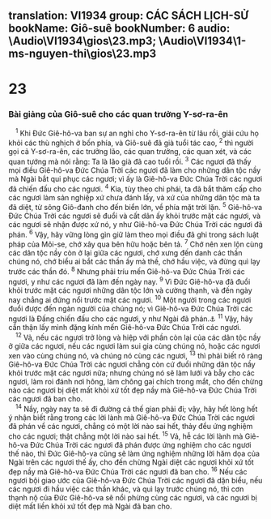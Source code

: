translation: VI1934
group: CÁC SÁCH LỊCH-SỬ
bookName: Giô-suê 
bookNumber: 6
audio: \Audio\VI1934\gios\23.mp3; \Audio\VI1934\1-ms-nguyen-thi\gios\23.mp3
-------

<div class="title"><h1>23</h1><h3>Bài giảng của Giô-suê cho các quan trưởng Y-sơ-ra-ên</h3></div>
<span class="verse gios_23_1"> <sup>1</sup> Khi Đức Giê-hô-va ban sự an nghỉ cho Y-sơ-ra-ên từ lâu rồi, giải cứu họ khỏi các thù nghịch ở bốn phía, và Giô-suê đã già tuổi tác cao, </span>
<span class="verse gios_23_2"><sup>2</sup> thì người gọi cả Y-sơ-ra-ên, các trưởng lão, các quan trưởng, các quan xét, và các quan tướng mà nói rằng: Ta là lão già đã cao tuổi rồi. </span>
<span class="verse gios_23_3"><sup>3</sup> Các ngươi đã thấy mọi điều Giê-hô-va Đức Chúa Trời các ngươi đã làm cho những dân tộc nầy mà Ngài bắt qui phục các ngươi; vì ấy là Giê-hô-va Đức Chúa Trời các ngươi đã chiến đấu cho các ngươi. </span>
<span class="verse gios_23_4"><sup>4</sup> Kìa, tùy theo chi phái, ta đã bắt thăm cấp cho các ngươi làm sản nghiệp xứ chưa đánh lấy, và xứ của những dân tộc mà ta đã diệt, từ sông Giô-đanh cho đến biển lớn, về phía mặt trời lặn. </span>
<span class="verse gios_23_5"><sup>5</sup> Giê-hô-va Đức Chúa Trời các ngươi sẽ đuổi và cất dân ấy khỏi trước mặt các ngươi, và các ngươi sẽ nhận được xứ nó, y như Giê-hô-va Đức Chúa Trời các ngươi đã phán. </span>
<span class="verse gios_23_6"><sup>6</sup> Vậy, hãy vững lòng gìn giữ làm theo mọi điều đã ghi trong sách luật pháp của Môi-se, chớ xây qua bên hữu hoặc bên tả. </span>
<span class="verse gios_23_7"><sup>7</sup> Chớ nên xen lộn cùng các dân tộc nầy còn ở lại giữa các ngươi, chớ xưng đến danh các thần chúng nó, chớ biểu ai bắt các thần ấy mà thề, chớ hầu việc, và đừng quì lạy trước các thần đó. </span>
<span class="verse gios_23_8"><sup>8</sup> Nhưng phải tríu mến Giê-hô-va Đức Chúa Trời các ngươi, y như các ngươi đã làm đến ngày nay. </span>
<span class="verse gios_23_9"><sup>9</sup> Vì Đức Giê-hô-va đã đuổi khỏi trước mặt các ngươi những dân tộc lớn và cường thạnh, và đến ngày nay chẳng ai đứng nổi trước mặt các ngươi. </span>
<span class="verse gios_23_10"><sup>10</sup> Một người trong các ngươi đuổi được đến ngàn người của chúng nó; vì Giê-hô-va Đức Chúa Trời các ngươi là Đấng chiến đấu cho các ngươi, y như Ngài đã phán.<a data-toggle="tooltip" data-placement="bottom" title="Phu 3:22; 32:30">⚓</a></span>
<span class="verse gios_23_11"><sup>11</sup> Vậy, hãy cẩn thận lấy mình đặng kính mến Giê-hô-va Đức Chúa Trời các ngươi. <br/></span>
<span class="verse gios_23_12"> <sup>12</sup> Vả, nếu các ngươi trở lòng và hiệp với phần còn lại của các dân tộc nầy ở giữa các ngươi, nếu các ngươi làm sui gia cùng chúng nó, hoặc các ngươi xen vào cùng chúng nó, và chúng nó cùng các ngươi, </span>
<span class="verse gios_23_13"><sup>13</sup> thì phải biết rõ ràng Giê-hô-va Đức Chúa Trời các ngươi chẳng còn cứ đuổi những dân tộc nầy khỏi trước mặt các ngươi nữa; nhưng chúng nó sẽ làm lưới và bẫy cho các ngươi, làm roi đánh nơi hông, làm chông gai chích trong mắt, cho đến chừng nào các ngươi bị diệt mất khỏi xứ tốt đẹp nầy mà Giê-hô-va Đức Chúa Trời các ngươi đã ban cho. <br/></span>
<span class="verse gios_23_14"> <sup>14</sup> Nầy, ngày nay ta sẽ đi đường cả thế gian phải đi; vậy, hãy hết lòng hết ý nhận biết rằng trong các lời lành mà Giê-hô-va Đức Chúa Trời các ngươi đã phán về các ngươi, chẳng có một lời nào sai hết, thảy đều ứng nghiệm cho các ngươi; thật chẳng một lời nào sai hết. </span>
<span class="verse gios_23_15"><sup>15</sup> Vả, hễ các lời lành mà Giê-hô-va Đức Chúa Trời các ngươi đã phán được ứng nghiệm cho các ngươi thế nào, thì Đức Giê-hô-va cũng sẽ làm ứng nghiệm những lời hăm dọa của Ngài trên các ngươi thế ấy, cho đến chừng Ngài diệt các ngươi khỏi xứ tốt đẹp nầy mà Giê-hô-va Đức Chúa Trời các ngươi đã ban cho. </span>
<span class="verse gios_23_16"><sup>16</sup> Nếu các ngươi bội giao ước của Giê-hô-va Đức Chúa Trời các ngươi đã dặn biểu, nếu các ngươi đi hầu việc các thần khác, và quì lạy trước chúng nó, thì cơn thạnh nộ của Đức Giê-hô-va sẽ nổi phừng cùng các ngươi, và các ngươi bị diệt mất liền khỏi xứ tốt đẹp mà Ngài đã ban cho. <br/></span>
